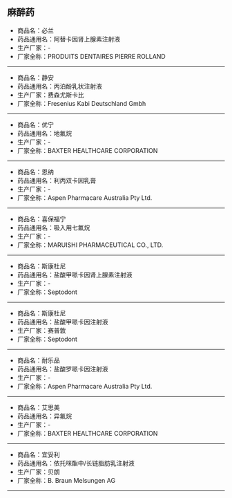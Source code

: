 ##  麻醉药

- 商品名：必兰
- 药品通用名：阿替卡因肾上腺素注射液
- 生产厂家：-
- 厂家全称：PRODUITS DENTAIRES PIERRE ROLLAND

---

- 商品名：静安
- 药品通用名：丙泊酚乳状注射液
- 生产厂家：费森尤斯卡比
- 厂家全称：Fresenius Kabi Deutschland Gmbh

---

- 商品名：优宁
- 药品通用名：地氟烷
- 生产厂家：-
- 厂家全称：BAXTER HEALTHCARE CORPORATION

---

- 商品名：恩纳
- 药品通用名：利丙双卡因乳膏
- 生产厂家：-
- 厂家全称：Aspen Pharmacare Australia Pty Ltd.

---

- 商品名：喜保福宁
- 药品通用名：吸入用七氟烷
- 生产厂家：-
- 厂家全称：MARUISHI PHARMACEUTICAL CO., LTD.

---

- 商品名：斯康杜尼
- 药品通用名：盐酸甲哌卡因肾上腺素注射液
- 生产厂家：-
- 厂家全称：Septodont

---

- 商品名：斯康杜尼
- 药品通用名：盐酸甲哌卡因注射液
- 生产厂家：赛普敦
- 厂家全称：Septodont

---

- 商品名：耐乐品
- 药品通用名：盐酸罗哌卡因注射液
- 生产厂家：-
- 厂家全称：Aspen Pharmacare Australia Pty Ltd.

---

- 商品名：艾思美
- 药品通用名：异氟烷
- 生产厂家：-
- 厂家全称：BAXTER HEALTHCARE CORPORATION

---

- 商品名：宜妥利
- 药品通用名：依托咪酯中/长链脂肪乳注射液
- 生产厂家：贝朗
- 厂家全称：B. Braun Melsungen AG

---
